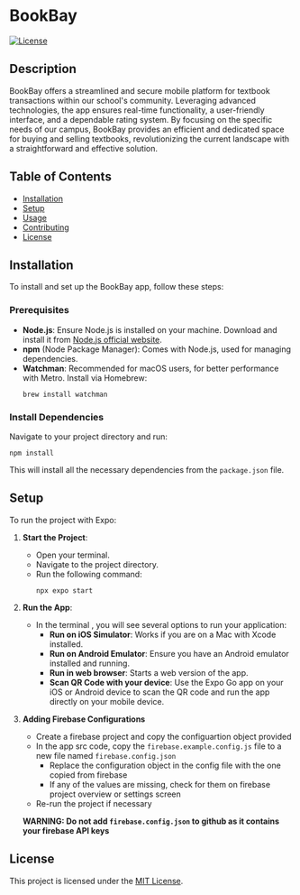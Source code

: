 # BookBay

[![License](https://img.shields.io/badge/license-MIT-blue.svg)](LICENSE)

## Description

BookBay offers a streamlined and secure mobile platform for textbook transactions within our school's community. Leveraging advanced technologies, the app ensures real-time functionality, a user-friendly interface, and a dependable rating system. By focusing on the specific needs of our campus, BookBay provides an efficient and dedicated space for buying and selling textbooks, revolutionizing the current landscape with a straightforward and effective solution.

## Table of Contents

- [Installation](#installation)
- [Setup](#setup)
- [Usage](#usage)
- [Contributing](#contributing)
- [License](#license)

## Installation

To install and set up the BookBay app, follow these steps:

### Prerequisites

- **Node.js**: Ensure Node.js is installed on your machine. Download and install it from [Node.js official website](https://nodejs.org/).
- **npm** (Node Package Manager): Comes with Node.js, used for managing dependencies.
- **Watchman**: Recommended for macOS users, for better performance with Metro. Install via Homebrew:
  ```
  brew install watchman
  ```

### Install Dependencies

Navigate to your project directory and run:
```
npm install
```
This will install all the necessary dependencies from the `package.json` file.

## Setup

To run the project with Expo:

1. **Start the Project**:
   - Open your terminal.
   - Navigate to the project directory.
   - Run the following command:
     ```
     npx expo start
     ```

2. **Run the App**:
   - In the terminal , you will see several options to run your application:
     - **Run on iOS Simulator**: Works if you are on a Mac with Xcode installed.
     - **Run on Android Emulator**: Ensure you have an Android emulator installed and running.
     - **Run in web browser**: Starts a web version of the app.
     - **Scan QR Code with your device**: Use the Expo Go app on your iOS or Android device to scan the QR code and run the app directly on your mobile device.

3. **Adding Firebase Configurations**
   - Create a firebase project and copy the configuartion object provided
   - In the app src code, copy the `firebase.example.config.js` file to a new file named `firebase.config.json`
     - Replace the configuration object in the config file with the one copied from firebase
     - If any of the values are missing, check for them on firebase project overview or settings screen
   - Re-run the project if necessary
     
   **WARNING: Do not add `firebase.config.json` to github as it contains your firebase API keys**

## License

This project is licensed under the [MIT License](LICENSE).

